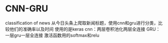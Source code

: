 # CNN-GRU
classification of news
从今日头条上爬取新闻标题，使用cnn和gru进行分类，比较他们的准确率以及时间
使用的是keras
cnn：两层卷积池化两层全连接
GRU：一层gru一层全连接
激活函数用的softmax和relu
